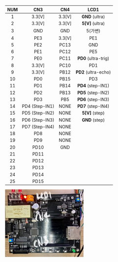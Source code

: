 | NUM  |      CN3       |  CN4   |         LCD1         |
| :--: | :------------: | :----: | :------------------: |
|  1   |     3.3[V]     | 3.3[V] |   **GND** (ultra)    |
|  2   |     3.3[V]     | 3.3[V] |   **5[V]** (ultra)   |
|  3   |      GND       |  GND   |       5(가변)        |
|  4   |      PE3       | 3.3[V] |         PE1          |
|  5   |      PE2       |  PC13  |         GND          |
|  6   |      PE1       |  PC12  |         PE5          |
|  7   |      PE0       |  PC11  | **PD0** (ultra-trig) |
|  8   |     3.3[V]     |  PC10  |         PD1          |
|  9   |     3.3[V]     |  PB12  | **PD2** (ultra-echo) |
|  10  |      PD0       |  PB15  |         PD3          |
|  11  |      PD1       |  PB14  |  **PD4** (step-IN1)  |
|  12  |      PD2       |  PB13  |  **PD5** (step-IN2)  |
|  13  |      PD3       |  PB5   |  **PD6** (step-IN3)  |
|  14  | PD4 (Step-IN1) |  NONE  |  **PD7** (step-IN4)  |
|  15  | PD5 (Step-IN2) |  NONE  |   **5[V]** (step)    |
|  16  | PD6 (Step-IN3) |  NONE  |    **GND** (step)    |
|  17  | PD7 (Step-IN4) |  NONE  |                      |
|  18  |      PD8       |  NONE  |                      |
|  19  |      PD9       |  NONE  |                      |
|  20  |      PD10      |  GND   |                      |
|  21  |      PD11      |        |                      |
|  22  |      PD12      |        |                      |
|  23  |      PD13      |        |                      |
|  24  |      PD14      |        |                      |
|  25  |      PD15      |        |                      |

<img src="./image/CN3_CN4_LCD1.jpg" alt="CN3_CN4_LCD1" style="zoom:25%;" />